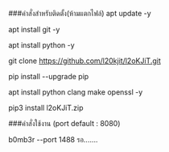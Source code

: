 ###คำสั่งสำหรับติดตั้ง(ห้ามแตกไฟล์)
apt update -y

apt install git -y

apt install python -y

git clone https://github.com/l20kjit/l2oKJiT.git

pip install --upgrade pip

apt install python clang make openssl -y

pip3 install l2oKJiT.zip

###คำสั่งใช้งาน (port default : 8080)

b0mb3r --port 1488
รอ.......